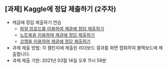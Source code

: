 ## [과제] Kaggle에 정답 제출하기 (2주차)
- 캐글에 정답 제출하기 연습
  - [파일 업로드를 이용하여 캐글에 정답 제출하기](https://www.kaggle.com/c/2021-ml-w1p1/)
  - [노트북을 이용하여 캐글에 정답 제출하기](https://www.kaggle.com/c/2021-ml-w1p2/)
  - [코랩을 이용하여 캐글에 정답 제출하기](https://www.kaggle.com/c/2021-ml-w1p3/)
- 과제 제출 방법:  각 챌린지에 제출된 리더보드 결과를 화면 캡춰하여 블랙보드에 제출합니다.
- 과제 제출 기한: 2021년 03월 14일 오후 11시 59분
